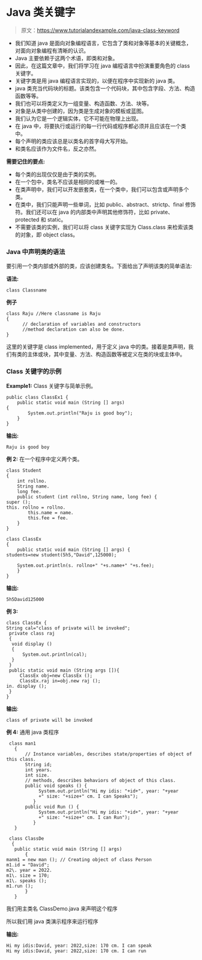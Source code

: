 # Java 类关键字

> 原文：<https://www.tutorialandexample.com/java-class-keyword>

*   我们知道 java 是面向对象编程语言，它包含了类和对象等基本的关键概念，对面向对象编程有清晰的认识。
*   Java 主要依赖于这两个术语，即类和对象。
*   因此，在这篇文章中，我们将学习在 java 编程语言中扮演重要角色的 class 关键字。
*   关键字类是用 java 编程语言实现的，以便在程序中实现新的 java 类。
*   java 类充当代码块的标题。该类包含一个代码块，其中包含字段、方法、构造函数等等。
*   我们也可以将类定义为一组变量、构造函数、方法、块等。
*   对象是从类中创建的，因为类是生成对象的模板或蓝图。
*   我们认为它是一个逻辑实体，它不可能在物理上出现。
*   在 java 中，将要执行或运行的每一行代码或程序都必须并且应该在一个类中。
*   每个声明的类应该总是以类名的首字母大写开始。
*   和类名应该作为文件名，反之亦然。

**需要记住的要点:**

*   每个类的出现仅仅是由于类的实例。
*   在一个包中，类名不应该是相同的或唯一的。
*   在类声明中，我们可以开发嵌套类，在一个类中，我们可以包含或声明多个类。
*   在类中，我们只能声明一些单词，比如 public、abstract、strictp、final 修饰符。我们还可以在 java 的内部类中声明其他修饰符，比如 private、protected 和 static。
*   不需要该类的实例，我们可以将 class 关键字实现为 Class.class 来检索该类的对象，即 object class。

### Java 中声明类的语法

要引用一个类内部或外部的类，应该创建类名。下面给出了声明该类的简单语法:

**语法:**

```
class Classname
```

**例子**

```
class Raju //Here classname is Raju
{
      // declaration of variables and constructors
      //method declaration can also be done.
}
```

这里的关键字是 class implemented，用于定义 java 中的类。接着是类声明，我们有类的主体或块，其中变量、方法、构造函数等被定义在类的块或主体中。

### Class 关键字的示例

**Example1:** Class 关键字与简单示例。

```
public class ClassEx1 {  
    public static void main (String [] args) 
{    
        System.out.println("Raju is good boy");
    }  
} 
```

**输出:**

```
Raju is good boy
```

**例 2:** 在一个程序中定义两个类。

```
class Student
{  
    int rollno.
    String name.
    long fee.
    public student (int rollno, String name, long fee) {  
super ();
this. rollno = rollno.
        this.name = name.
        this.fee = fee.
    } 
}  

class ClassEx  
{ 
    public static void main (String [] args) {     
students=new student(5h5,"David",125000);

    System.out.println(s. rollno+" "+s.name+" "+s.fee);
    }  
} 
```

**输出:**

```
5h5David125000
```

**例 3:**

```
class ClassEx {
String cal="class of private will be invoked";
 private class raj
 {    
  void display ()  
  {  
      System.out.println(cal);
  }    
 }    
 public static void main (String args []){
     ClassEx obj=new ClassEx ();
     ClassEx.raj in=obj.new raj ();
in. display ();
 }    
}   
```

**输出**:

```
class of private will be invoked
```

**例 4:** 通用 java 类程序

```
 class man1
   {                           
       // Instance variables, describes state/properties of object of this class.
       String id;
       int years.
       int size.
       // methods, describes behaviors of object of this class.
       public void speaks () {
            System.out.println("Hi my idis: "+id+", year: "+year
            +" size: "+size+" cm. I can Speaks");
          }
       public void Run () {
            System.out.println("Hi my idis: "+id+", year: "+year
            +" size: "+size+" cm. I can Run");
          }                    
   }

 class ClassDe
  {
   public static void main (String [] args)
       {                   
manm1 = new man (); // Creating object of class Person
m1.id = "David";
m2\. year = 2022.
m1\. size = 170;
m1\. speaks ();
m1.run ();
       }
   }
```

我们用主类名 ClassDemo.java 来声明这个程序

所以我们用 java 类演示程序来运行程序

**输出:**

```
Hi my idis:David, year: 2022,size: 170 cm. I can speak
Hi my idis:David, year: 2022,size: 170 cm. I can run
```